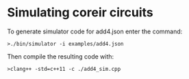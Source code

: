 # Simulating coreir circuits

To generate simulator code for add4.json enter the command:

`>./bin/simulator -i examples/add4.json`

Then compile the resulting code with:

`>clang++ -std=c++11 -c ./add4_sim.cpp`